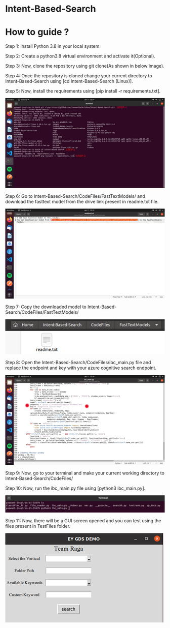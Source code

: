 # Intent-Based-Search

# How to guide ?

Step 1: Install Python 3.8 in your local system.

Step 2: Create a python3.8 virtual environment and activate it(Optional).

Step 3: Now, clone the repository using git clone(As shown in below image).

Step 4: Once the repository is cloned change your current directory to Intent-Based-Search using [cd Intent-Based-Search (Linux)].

Step 5: Now, install the requirements using [pip install -r requirements.txt].

![alt text](https://github.com/YaswantSaiKrishna/Intent-Based-Search/blob/main/images/1.jpg?raw=true)

Step 6: Go to Intent-Based-Search/CodeFiles/FastTextModels/ and download the fasttext model from the drive link present in readme.txt file.

![alt text](https://github.com/YaswantSaiKrishna/Intent-Based-Search/blob/main/images/2.png?raw=true)

Step 7: Copy the downloaded model to Intent-Based-Search/CodeFiles/FastTextModels/

![alt text](https://github.com/YaswantSaiKrishna/Intent-Based-Search/blob/main/images/3.png?raw=true)

Step 8: Open the Intent-Based-Search/CodeFiles/ibc_main.py file and replace the endpoint and key with your azure cognitive search endpoint.

![alt text](https://github.com/YaswantSaiKrishna/Intent-Based-Search/blob/main/images/4.jpg?raw=true)

Step 9: Now, go to your terminal and make your current working directory to Intent-Based-Search/CodeFiles/

Step 10: Now, run the ibc_main.py file using [python3 ibc_main.py].

![alt text](https://github.com/YaswantSaiKrishna/Intent-Based-Search/blob/main/images/5.png?raw=true)

Step 11: Now, there will be a GUI screen opened and you can test using the files present in TestFiles folder.

![alt text](https://github.com/YaswantSaiKrishna/Intent-Based-Search/blob/main/images/6.png?raw=true)

